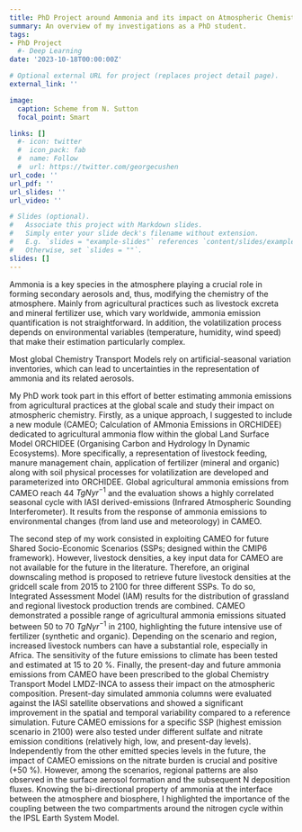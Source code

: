 ```yaml
---
title: PhD Project around Ammonia and its impact on Atmospheric Chemistry
summary: An overview of my investigations as a PhD student.
tags: 
- PhD Project
  #- Deep Learning
date: '2023-10-18T00:00:00Z'

# Optional external URL for project (replaces project detail page).
external_link: ''

image:
  caption: Scheme from N. Sutton
  focal_point: Smart

links: []
  #- icon: twitter
  #  icon_pack: fab
  #  name: Follow
  #  url: https://twitter.com/georgecushen
url_code: ''
url_pdf: ''
url_slides: ''
url_video: ''

# Slides (optional).
#   Associate this project with Markdown slides.
#   Simply enter your slide deck's filename without extension.
#   E.g. `slides = "example-slides"` references `content/slides/example-slides.md`.
#   Otherwise, set `slides = ""`.
slides: []
---
```


Ammonia is a key species in the atmosphere
playing a crucial role in forming secondary aerosols
and, thus, modifying the chemistry of the atmosphere.
Mainly from agricultural practices such as livestock excreta
and mineral fertilizer use, which vary worldwide,
ammonia emission quantification is not straightforward.
In addition, the volatilization process depends on
environmental variables (temperature, humidity, wind
speed) that make their estimation particularly complex.

Most global Chemistry Transport Models rely on
artificial-seasonal variation inventories, which can lead
to uncertainties in the representation of ammonia and
its related aerosols. 

My PhD work took part in this effort of
better estimating ammonia emissions from agricultural
practices at the global scale and study their impact on
atmospheric chemistry. 
Firstly, as a unique approach,
I suggested to include a new module (CAMEO; Calculation
of AMmonia Emissions in ORCHIDEE) dedicated
to agricultural ammonia flow within the global Land
Surface Model ORCHIDEE (Organising Carbon and
Hydrology In Dynamic Ecosystems). More specifically,
a representation of livestock feeding, manure management
chain, application of fertilizer (mineral and organic)
along with soil physical processes for volatilization
are developed and parameterized into ORCHIDEE.
Global agricultural ammonia emissions from CAMEO
reach 44 $TgN yr^{−1}$ and the evaluation shows a highly
correlated seasonal cycle with IASI derived-emissions
(Infrared Atmospheric Sounding Interferometer). It results
from the response of ammonia emissions to environmental
changes (from land use and meteorology)
in CAMEO. 

The second step of my work consisted in
exploiting CAMEO for future Shared Socio-Economic
Scenarios (SSPs; designed within the CMIP6 framework).
However, livestock densities, a key input data
for CAMEO are not available for the future in the literature.
Therefore, an original downscaling method is proposed
to retrieve future livestock densities at the gridcell
scale from 2015 to 2100 for three different SSPs. To
do so, Integrated Assessment Model (IAM) results for
the distribution of grassland and regional livestock production
trends are combined. CAMEO demonstrated a
possible range of agricultural ammonia emissions situated
between 50 to 70 $TgN yr^{−1}$ in 2100, highlighting
the future intensive use of fertilizer (synthetic and
organic). Depending on the scenario and region, increased
livestock numbers can have a substantial role,
especially in Africa. The sensitivity of the future emissions
to climate has been tested and estimated at 15
to 20 %. Finally, the present-day and future ammonia
emissions from CAMEO have been prescribed to
the global Chemistry Transport Model LMDZ-INCA to
assess their impact on the atmospheric composition.
Present-day simulated ammonia columns were evaluated
against the IASI satellite observations and showed
a significant improvement in the spatial and temporal
variability compared to a reference simulation. Future
CAMEO emissions for a specific SSP (highest emission
scenario in 2100) were also tested under different
sulfate and nitrate emission conditions (relatively
high, low, and present-day levels). Independently from
the other emitted species levels in the future, the impact
of CAMEO emissions on the nitrate burden is crucial
and positive (+50 %). However, among the scenarios,
regional patterns are also observed in the surface
aerosol formation and the subsequent N deposition
fluxes. Knowing the bi-directional property of ammonia
at the interface between the atmosphere and biosphere,
I highlighted the importance of the coupling between
the two compartments around the nitrogen cycle within
the IPSL Earth System Model.
